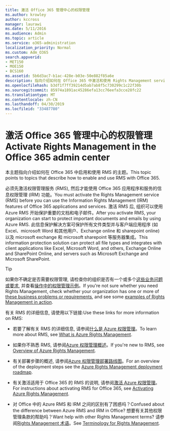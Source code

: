 ```yaml
---
title: 激活 Office 365 管理中心的权限管理
ms.author: krowley
author: kccross
manager: laurawi
ms.date: 5/11/2016
ms.audience: Admin
ms.topic: article
ms.service: o365-administration
localization_priority: Normal
ms.custom: Adm_O365
search.appverid:
- MET150
- MOE150
- BCS160
ms.assetid: 5b6d3ac7-b1ac-428e-b03e-50e882f85a6e
description: 指向介绍如何在 Office 365 中激活和使用 Rights Management service 的主题。
ms.openlocfilehash: b3df1f7ff39214d5ab7ab8f5c730299c1c22f30b
ms.sourcegitcommit: 85974a1891ac45286efa13cc76eefa3cce28fc22
ms.translationtype: MT
ms.contentlocale: zh-CN
ms.lasthandoff: 04/30/2019
ms.locfileid: "33487780"
---
```

# <a name="activate-rights-management-in-the-office-365-admin-center"></a><span data-ttu-id="66d28-103">激活 Office 365 管理中心的权限管理</span><span class="sxs-lookup"><span data-stu-id="66d28-103">Activate Rights Management in the Office 365 admin center</span></span>

<span data-ttu-id="66d28-104">本主题指向介绍如何在 Office 365 中启用和使用 RMS 的主题。</span><span class="sxs-lookup"><span data-stu-id="66d28-104">This topic points to topics that describe how to enable and use RMS with Office 365.</span></span>
  
<span data-ttu-id="66d28-105">必须先激活权限管理服务 (RMS), 然后才能使用 Office 365 应用程序和服务的信息权限管理 (IRM) 功能。</span><span class="sxs-lookup"><span data-stu-id="66d28-105">You must activate the Rights Management service (RMS) before you can use the Information Rights Management (IRM) features of Office 365 applications and services.</span></span> <span data-ttu-id="66d28-106">激活 RMS 后, 组织可以使用 Azure RMS 开始保护重要的文档和电子邮件。</span><span class="sxs-lookup"><span data-stu-id="66d28-106">After you activate RMS, your organization can start to protect important documents and emails by using Azure RMS.</span></span> <span data-ttu-id="66d28-107">此信息保护解决方案可保护所有文件类型并与客户端应用程序 (如 Excel、microsoft Word 和其他用户、Exchange online 和 sharepoint online) 以及 microsoft exchange 和 microsoft sharepoint 等服务器集成。</span><span class="sxs-lookup"><span data-stu-id="66d28-107">This information protection solution can protect all file types and integrates with client applications like Excel, Microsoft Word, and others, Exchange Online and SharePoint Online, and servers such as Microsoft Exchange and Microsoft SharePoint.</span></span>
  
> [!TIP]
> <span data-ttu-id="66d28-108">如果你不确定是否需要权限管理, 请检查你的组织是否有一个或多个[这些业务问题或要求](https://docs.microsoft.com/rights-management/understand-explore/azure-rms-problems-it-solves), 并查看[操作中的权限管理示例](https://docs.microsoft.com/rights-management/understand-explore/what-admins-users-see)。</span><span class="sxs-lookup"><span data-stu-id="66d28-108">If you're not sure whether you need Rights Management, check whether your organization has one or more of [these business problems or requirements](https://docs.microsoft.com/rights-management/understand-explore/azure-rms-problems-it-solves), and see some [examples of Rights Management in action](https://docs.microsoft.com/rights-management/understand-explore/what-admins-users-see).</span></span> 
  
<span data-ttu-id="66d28-109">有关 RMS 的详细信息, 请使用以下链接:</span><span class="sxs-lookup"><span data-stu-id="66d28-109">Use these links for more information on RMS:</span></span>
  
- <span data-ttu-id="66d28-110">若要了解有关 RMS 的详细信息, 请参阅[什么是 Azure 权限管理](https://docs.microsoft.com/rights-management/understand-explore/what-is-azure-rms)。</span><span class="sxs-lookup"><span data-stu-id="66d28-110">To learn more about RMS, see [What is Azure Rights Management](https://docs.microsoft.com/rights-management/understand-explore/what-is-azure-rms).</span></span>
    
- <span data-ttu-id="66d28-111">如果你不熟悉 RMS, 请参阅[Azure 权限管理概述](https://docs.microsoft.com/rights-management/understand-explore/azure-rights-management)。</span><span class="sxs-lookup"><span data-stu-id="66d28-111">If you're new to RMS, see [Overview of Azure Rights Management](https://docs.microsoft.com/rights-management/understand-explore/azure-rights-management).</span></span>
    
- <span data-ttu-id="66d28-112">有关部署步骤的概述, 请参阅[Azure 权限管理部署路线图](https://docs.microsoft.com/rights-management/plan-design/deployment-roadmap)。</span><span class="sxs-lookup"><span data-stu-id="66d28-112">For an overview of the deployment steps see the [Azure Rights Management deployment roadmap](https://docs.microsoft.com/rights-management/plan-design/deployment-roadmap).</span></span>
    
- <span data-ttu-id="66d28-113">有关激活适用于 Office 365 的 RMS 的说明, 请参阅[激活 Azure 权限管理](https://technet.microsoft.com/library/jj658941.aspx)。</span><span class="sxs-lookup"><span data-stu-id="66d28-113">For instructions about activating RMS for Office 365, see [Activating Azure Rights Management](https://technet.microsoft.com/library/jj658941.aspx).</span></span>
    
- <span data-ttu-id="66d28-114">对 Office 中的 Azure RMS 和 IRM 之间的区别有了困惑吗？</span><span class="sxs-lookup"><span data-stu-id="66d28-114">Confused about the difference between Azure RMS and IRM in Office?</span></span> <span data-ttu-id="66d28-115">想要有关其他权限管理条款的帮助吗？</span><span class="sxs-lookup"><span data-stu-id="66d28-115">Want help with other Rights Management terms?</span></span> <span data-ttu-id="66d28-116">请参阅[Rights Management 术语](https://technet.microsoft.com/library/dn595132.aspx)。</span><span class="sxs-lookup"><span data-stu-id="66d28-116">See [Terminology for Rights Management](https://technet.microsoft.com/library/dn595132.aspx).</span></span>
    

